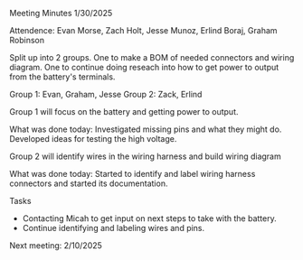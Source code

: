 Meeting Minutes 1/30/2025

Attendence: Evan Morse, Zach Holt, Jesse Munoz, Erlind Boraj, Graham Robinson

Split up into 2 groups. One to make a BOM of needed connectors and wiring diagram. One to continue doing reseach into how to get power to output from the battery's terminals.

Group 1: Evan, Graham, Jesse
Group 2: Zack, Erlind

Group 1 will focus on the battery and getting power to output.

What was done today: Investigated missing pins and what they might do. Developed ideas for testing the high voltage.

Group 2 will identify wires in the wiring harness and build wiring diagram

What was done today: Started to identify and label wiring harness connectors and started its documentation.

Tasks
  - Contacting Micah to get input on next steps to take with the battery.
  - Continue identifying and labeling wires and pins.

Next meeting: 2/10/2025
